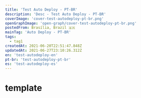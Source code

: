 ```yaml
---
title: 'Test Auto Deploy - PT-BR'
description: 'Desc - Test Auto Deploy - PT-BR'
coverImage: 'cover-test-autodeploy-pt-br.png'
openGraphImage: 'open-graph/cover-test-autodeploy-pt-br.png'
postedFrom: Brasília, Brazil 🇧🇷
mainTag: 'Auto Deploy - PT-BR'
tags:
  - tag1
createdAt: 2021-06-20T22:51:47.848Z
updatedAt: 2021-06-27T23:10:26.312Z
en: 'test-autodeploy-en'
pt-br: 'test-autodeploy-pt-br'
es: 'test-autodeploy-es'
---
```


# template
